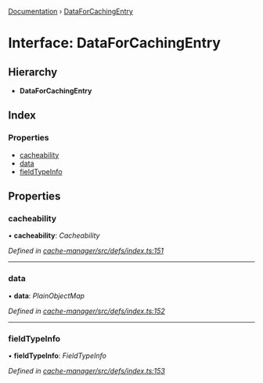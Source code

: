 [Documentation](../README.md) › [DataForCachingEntry](dataforcachingentry.md)

# Interface: DataForCachingEntry

## Hierarchy

* **DataForCachingEntry**

## Index

### Properties

* [cacheability](dataforcachingentry.md#cacheability)
* [data](dataforcachingentry.md#data)
* [fieldTypeInfo](dataforcachingentry.md#fieldtypeinfo)

## Properties

###  cacheability

• **cacheability**: *Cacheability*

*Defined in [cache-manager/src/defs/index.ts:151](https://github.com/badbatch/graphql-box/blob/5221a9e/packages/cache-manager/src/defs/index.ts#L151)*

___

###  data

• **data**: *PlainObjectMap*

*Defined in [cache-manager/src/defs/index.ts:152](https://github.com/badbatch/graphql-box/blob/5221a9e/packages/cache-manager/src/defs/index.ts#L152)*

___

###  fieldTypeInfo

• **fieldTypeInfo**: *FieldTypeInfo*

*Defined in [cache-manager/src/defs/index.ts:153](https://github.com/badbatch/graphql-box/blob/5221a9e/packages/cache-manager/src/defs/index.ts#L153)*
